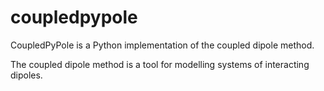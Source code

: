 # coupledpypole

CoupledPyPole is a Python implementation of the coupled dipole method.

The coupled dipole method is a tool for modelling systems of interacting dipoles.
